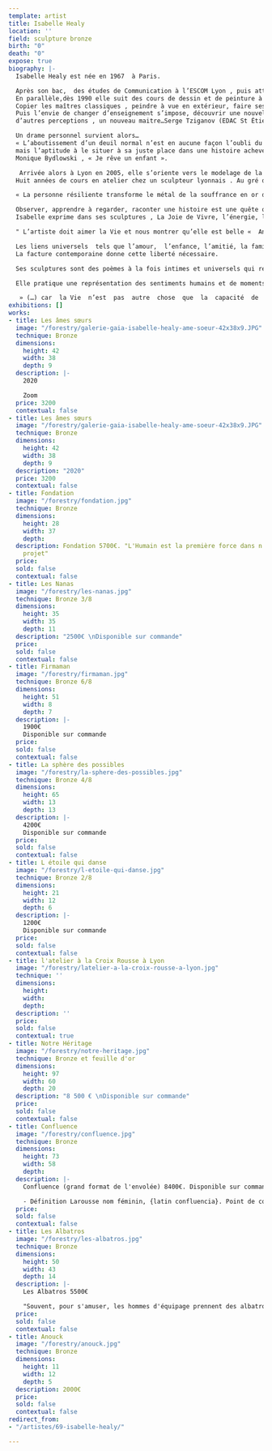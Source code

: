 ```yaml
---
template: artist
title: Isabelle Healy
location: ''
field: sculpture bronze
birth: "0"
death: "0"
expose: true
biography: |-
  Isabelle Healy est née en 1967  à Paris.

  Après son bac,  des études de Communication à l’ESCOM Lyon , puis attachée de presse dans des maisons de luxe , pigiste pour la presse et décoratrice d’intérieur agence Sublim’Home.
  En parallèle,dès 1990 elle suit des cours de dessin et de peinture à St Étienne dans l’atelier de Madame Véran, diplômée des Beaux-arts de Paris et major d’anatomie, une forte personnalité qui durant sept années lui apprendra toutes les techniques de dessin et de peinture.
  Copier les maîtres classiques , peindre à vue en extérieur, faire ses propres compositions…
  Puis l’envie de changer d’enseignement s’impose, découvrir une nouvelle approche,
  d’autres perceptions , un nouveau maitre…Serge Tziganov (EDAC St Étienne) sera celui ci durant 7 années, études des perspectives,  dessin académique ,  modèles vivants…

  Un drame personnel survient alors…
  « L’aboutissement d’un deuil normal n’est en aucune façon l’oubli du disparu,
  mais l’aptitude à le situer à sa juste place dans une histoire achevée, l’aptitude à réinvestir pleinement les activités vivantes, les projets et les désirs qui donnent de la valeur à l’existence. »
  Monique Bydlowski , « Je rêve un enfant ».

   Arrivée alors à Lyon en 2005, elle s’oriente vers le modelage de la terre , puis de la cire, la technique du bronze, et  la sculpture .
  Huit années de cours en atelier chez un sculpteur lyonnais . Au gré de l’art et de son parcours, Isabelle vide sa besace de tout ce qui fait battre son cœur.

  « La personne résiliente transforme le métal de la souffrance en or de la sublimation et de la réflexion »   Boris Cyrulnik

  Observer, apprendre à regarder, raconter une histoire est une quête quotidienne pour trouver les personnages émouvants et touchants qui nous ressemble, à prendre vie sous ses doigts. Le modelage de la terre et de la cire requiert des techniques différentes, ils lui permettent de développer la palette des personnages tantôt académiques, tantôt contemporains, dans des situations poétiques, souvent en équilibre comme dans la vie.
  Isabelle exprime dans ses sculptures , La Joie de Vivre, l’énergie, la vitalité, le mouvement, l’élan de Vie, la fraternité  et la grâce.

  " L’artiste doit aimer la Vie et nous montrer qu’elle est belle «  Anatole France

  Les liens universels  tels que l’amour,  l’enfance, l’amitié, la famille sont autant de thèmes qui lui sont chers, formidables sources d’inspiration. Les pièces deviennent ainsi élégantes, graciles, habitées d’émotions.
  La facture contemporaine donne cette liberté nécessaire.

  Ses sculptures sont des poèmes à la fois intimes et universels qui représentent la légèreté de l’instant avec la volonté de montrer un bonheur serein et lumineux souvent éphémère.

  Elle pratique une représentation des sentiments humains et de moments partagés au fil du temps qui passe. Arrivant du dessin, elle va vers une forme de stylisation, vers les vertus du dépouillement afin de garder l’essentiel d’un geste, d’un mouvement, d’une attitude ou d’une intention, elle va vers l’absolu.

   » (…) car  la Vie  n’est  pas  autre  chose  que  la  capacité  de  maintenir  un  état d’équilibre , au  milieu du changement des  évènements « .    tiré du livre de Baghavad-Gita
exhibitions: []
works:
- title: Les âmes sœurs
  image: "/forestry/galerie-gaia-isabelle-healy-ame-soeur-42x38x9.JPG"
  technique: Bronze
  dimensions:
    height: 42
    width: 38
    depth: 9
  description: |-
    2020

    Zoom
  price: 3200
  contextual: false
- title: Les âmes sœurs
  image: "/forestry/galerie-gaia-isabelle-healy-ame-soeur-42x38x9.JPG"
  technique: Bronze
  dimensions:
    height: 42
    width: 38
    depth: 9
  description: "2020"
  price: 3200
  contextual: false
- title: Fondation
  image: "/forestry/fondation.jpg"
  technique: Bronze
  dimensions:
    height: 28
    width: 37
    depth: 
  description: Fondation 5700€. "L'Humain est la première force dans n'importe quel
    projet"
  price: 
  sold: false
  contextual: false
- title: Les Nanas
  image: "/forestry/les-nanas.jpg"
  technique: Bronze 3/8
  dimensions:
    height: 35
    width: 35
    depth: 11
  description: "2500€ \nDisponible sur commande"
  price: 
  sold: false
  contextual: false
- title: Firmaman
  image: "/forestry/firmaman.jpg"
  technique: Bronze 6/8
  dimensions:
    height: 51
    width: 8
    depth: 7
  description: |-
    1900€
    Disponible sur commande
  price: 
  sold: false
  contextual: false
- title: La sphère des possibles
  image: "/forestry/la-sphere-des-possibles.jpg"
  technique: Bronze 4/8
  dimensions:
    height: 65
    width: 13
    depth: 13
  description: |-
    4200€
    Disponible sur commande
  price: 
  sold: false
  contextual: false
- title: L étoile qui danse
  image: "/forestry/l-etoile-qui-danse.jpg"
  technique: Bronze 2/8
  dimensions:
    height: 21
    width: 12
    depth: 6
  description: |-
    1200€
    Disponible sur commande
  price: 
  sold: false
  contextual: false
- title: l'atelier à la Croix Rousse à Lyon
  image: "/forestry/latelier-a-la-croix-rousse-a-lyon.jpg"
  technique: ''
  dimensions:
    height: 
    width: 
    depth: 
  description: ''
  price: 
  sold: false
  contextual: true
- title: Notre Héritage
  image: "/forestry/notre-heritage.jpg"
  technique: Bronze et feuille d'or
  dimensions:
    height: 97
    width: 60
    depth: 20
  description: "8 500 € \nDisponible sur commande"
  price: 
  sold: false
  contextual: false
- title: Confluence
  image: "/forestry/confluence.jpg"
  technique: Bronze
  dimensions:
    height: 73
    width: 58
    depth: 
  description: |-
    Confluence (grand format de l'envolée) 8400€. Disponible sur commande

    - Définition Larousse nom féminin, {latin confluencia}. Point de convergence de deux cours d'eau.
  price: 
  sold: false
  contextual: false
- title: Les Albatros
  image: "/forestry/les-albatros.jpg"
  technique: Bronze
  dimensions:
    height: 50
    width: 43
    depth: 14
  description: |-
    Les Albatros 5500€

    "Souvent, pour s'amuser, les hommes d'équipage prennent des albatros, vastes oiseaux des mers, qui suivent, indolents compagnons de voyage, le navire glissant sur ls gouffres amers. A peine les ont-ils déposés sur les planches, que ces rois de l'azur, maladroits et honteux, laissent piteusement leurs grandes ailes blanches comme des avirons traîner à côté d'eux. Ce voyageur ailé, comme il est gauche et veule ! Lui, naguère si beau, qu'il est comique et laid ! L'un agace son bec avec un brûle-gueule, L'autre mime en boitant, l'infirme qui volait ! Le Poète est semblable au prince nuées qui hante la tempête et se rit de l'arche; exilé sur le sol au milieu des huées, ses ailes de géant l'empêchent de marcher." - "L'Albatros" de Charles Beaudelaire
  price: 
  sold: false
  contextual: false
- title: Anouck
  image: "/forestry/anouck.jpg"
  technique: Bronze
  dimensions:
    height: 11
    width: 12
    depth: 5
  description: 2000€
  price: 
  sold: false
  contextual: false
redirect_from:
- "/artistes/69-isabelle-healy/"

---
```

